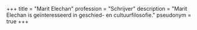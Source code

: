 +++
title       = "Marit Elechan"
profession  = "Schrijver"
description = "Marit Elechan is geïnteresseerd  in geschied- en cultuurfilosofie."
pseudonym   = true
+++
